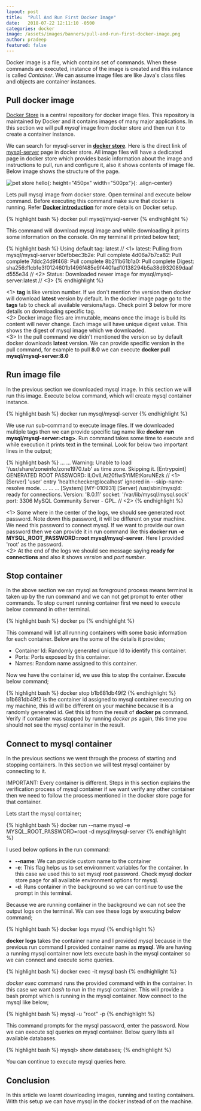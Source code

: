 ```yaml
---
layout: post
title:  "Pull And Run First Docker Image"
date:   2018-07-22 12:11:10 -0500
categories: docker
image: /assets/images/banners/pull-and-run-first-docker-image.png
author: pradeep
featured: false
---
```


Docker image is a file, which contains set of commands. When these commands are executed, instance of the image is created and this instance is called *Container*. We can assume image files are like Java's class files and objects are container instances.

## Pull docker image

[Docker Store](https://store.docker.com/) is a central repository for docker image files. This repository is maintained by Docker and it contains images of many major applications. In this section we will pull *mysql* image from docker store and then run it to create a container instance.

We can search for mysql-server in **[docker store](https://store.docker.com/)**. Here is the direct link of [mysql-server](https://store.docker.com/community/images/mysql/mysql-server) page in docker store. All image files will have a dedicated page in docker store which provides basic information about the image and instructions to pull, run and configure it, also it shows contents of image file. Below image shows the structure of the page.

![pet store hello]({{site.baseurl}}/assets/images/posts/2018/07/docker-image-page.png){: height="450px" width="500px"}{: .align-center}

Lets pull mysql image from docker store. Open terminal and execute below command. Before executing this command make sure that docker is running. Refer **[Docker introduction]({{site.baseurl}}/docker-intro/)** for more details on Docker setup.

{% highlight bash %}
docker pull mysql/mysql-server
{% endhighlight %}

This command will download mysql image and while downloading it prints some information on the console. On my terminal it printed below text;

{% highlight bash %}
Using default tag: latest // <1>
latest: Pulling from mysql/mysql-server
b0efbbec3b2e: Pull complete 
4d06a7b7ca82: Pull complete 
7ddc24d9f468: Pull complete 
8b211b61b1a0: Pull complete 
Digest: sha256:f1cb1e3f0124601b1496f485e9f4401ad10138294b5a38d932089daafd555e34 // <2>
Status: Downloaded newer image for mysql/mysql-server:latest // <3>
{% endhighlight %}

<1> **tag** is like version number. If we don't mention the version then docker will download **latest** version by default. In the docker image page go to the **tags** tab to check all available versions/tags. Check point **3** below for more details on downloading specific tag.  
<2> Docker image files are immutable, means once the image is build its content will never change. Each image will have unique digest value. This shows the digest of mysql image which we downloaded.  
<3> In the pull command we didn't mentioned the version so by default docker downloads **latest** version. We can provide specific version in the pull command, for example to pull **8.0** we can execute **docker pull mysql/mysql-server:8.0**

## Run image file

In the previous section we downloaded mysql image. In this section we will run this image. Execute below command, which will create mysql container instance.

{% highlight bash %}
docker run mysql/mysql-server
{% endhighlight %}

We use *run* sub-command to execute image files. If we downloaded multiple tags then we can provide specific tag name like **docker run mysql/mysql-server:\<tag>**. Run command takes some time to execute and while execution it prints text in the terminal. Look for below two important lines in the output;

{% highlight bash %}
...
...
Warning: Unable to load '/usr/share/zoneinfo/zone1970.tab' as time zone. Skipping it.
[Entrypoint] GENERATED ROOT PASSWORD: ILOvILAt20fIwSYlMEtKoruNEzk // <1>
[Server] 'user' entry 'healthchecker@localhost' ignored in --skip-name-resolve mode.
...
...
...
[System] [MY-010931] [Server] /usr/sbin/mysqld: ready for connections. Version: '8.0.11'  socket: '/var/lib/mysql/mysql.sock'  port: 3306  MySQL Community Server - GPL. // <2>
{% endhighlight %}

<1> Some where in the center of the logs, we should see generated root password. Note down this password, it will be different on your machine. We need this password to connect mysql. If we want to provide our own password then we can provide it in run command like this **docker run -e MYSQL_ROOT_PASSWORD=root mysql/mysql-server**. Here I provided 'root' as the password.  
<2> At the end of the logs we should see message saying **ready for connections** and also it shows *version* and *port number*.

## Stop container

In the above section we ran mysql as foreground process means terminal is taken up by the run command and we can not get prompt to enter other commands. To stop current running container first we need to execute below command in other terminal.

{% highlight bash %}
docker ps
{% endhighlight %}

This command will list all running containers with some basic information for each container. Below are the some of the details it provides;

* Container Id: Randomly generated unique Id to identify this container.
* Ports: Ports exposed by this container.
* Names: Random name assigned to this container. 

Now we have the container id, we use this to stop the container. Execute below command;

{% highlight bash %}
docker stop b1b681db49f2
{% endhighlight %}
b1b681db49f2 is the container id assigned to mysql container executing on my machine, this id will be different on your machine because it is a randomly generated id. Get this id from the result of **docker ps** command. Verify if container was stopped by running *docker ps* again, this time you should not see the mysql container in the result.

## Connect to mysql container

In the previous sections we went through the process of starting and stopping containers. In this section we will test mysql container by connecting to it.

IMPORTANT: Every container is different. Steps in this section explains the verification process of mysql container if we want verify any other container then we need to follow the process mentioned in the docker store page for that container.

Lets start the mysql container;

{% highlight bash %}
docker run --name mysql -e MYSQL_ROOT_PASSWORD=root -d mysql/mysql-server
{% endhighlight %}

I used below options in the run command:

* **--name**: We can provide custom name to the container
* **-e**: This flag helps us to set environment variables for the container. In this case we used this to set mysql root password. Check mysql docker store page for all available environment options for mysql.
* **-d**: Runs container in the background so we can continue to use the prompt in this terminal.

Because we are running container in the background we can not see the output logs on the terminal. We can see these logs by executing below command;

{% highlight bash %}
docker logs mysql
{% endhighlight %}

**docker logs** takes the container name and I provided *mysql* because in the previous run command I provided container name as **mysql**. We are having a running mysql container now lets execute bash in the mysql container so we can connect and execute some queries.

{% highlight bash %}
docker exec -it mysql bash
{% endhighlight %}

*docker exec* command runs the provided command with in the container. In this case we want *bash* to run in the mysql container. This will provide a bash prompt which is running in the mysql container. Now connect to the mysql like below;

{% highlight bash %}
mysql -u "root" -p
{% endhighlight %}

This command prompts for the mysql password, enter the password. Now we can execute sql queries on mysql container. Below query lists all available databases.

{% highlight bash %}
mysql> show databases;
{% endhighlight %}

You can continue to execute mysql queries here.

## Conclusion

In this article we learnt downloading images, running and testing containers. With this setup we can have mysql in the docker instead of on the machine.